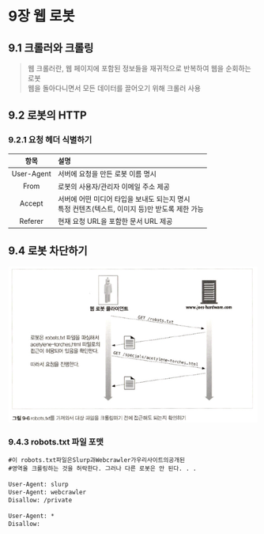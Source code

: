 # 9장 웹 로봇

## 9.1 크롤러와 크롤링

> 웹 크롤러란, 웹 페이지에 포함된 정보들을 재귀적으로 반복하여 웹을 순회하는 로봇  
> 웹을 돌아다니면서 모든 데이터를 끌어오기 위해 크롤러 사용

## 9.2 로봇의 HTTP

### 9.2.1 요청 헤더 식별하기

|항목| 설명                  |
|:----:|:--------------------|
|User-Agent| 서버에 요청을 만든 로봇 이름 명시 |
|From|로봇의 사용자/관리자 이메일 주소 제공|
|Accept|서버에 어떤 미디어 타입을 보내도 되는지 명시<br/>특정 컨텐츠(텍스트, 이미지 등)만 받도록 제한 가능|
|Referer|현재 요청 URL을 포함한 문서 URL 제공|

## 9.4 로봇 차단하기

<div align="center">
    <img src="./img/1.PNG" alt=""/>
</div>

### 9.4.3 robots.txt 파일 포맷

```text
#이 robots.txt파일은Slurp과Webcrawler가우리사이트의공개된
#영역올 크롤링하는 것을 허락한다. 그러나 다른 로봇은 안 된다. . .

User-Agent: slurp
User-Agent: webcrawler
Disallow: /private

User-Agent: *
Disallow:
```